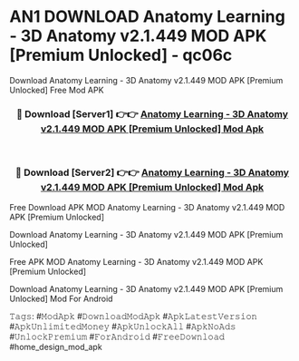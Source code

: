 # AN1 DOWNLOAD Anatomy Learning - 3D Anatomy v2.1.449 MOD APK [Premium Unlocked] - qc06c
Download Anatomy Learning - 3D Anatomy v2.1.449 MOD APK [Premium Unlocked] Free Mod APK

<div align="center">
<h3>🔴 Download [Server1] 👉👉 <a href="https://apk-comot.site?title=Anatomy_Learning_-_3D_Anatomy_v2.1.449_MOD_APK_[Premium_Unlocked]">Anatomy Learning - 3D Anatomy v2.1.449 MOD APK [Premium Unlocked] Mod Apk</a></h3><br>

<h3>🔴 Download [Server2] 👉👉 <a href="https://apk-comot.site?title=Anatomy_Learning_-_3D_Anatomy_v2.1.449_MOD_APK_[Premium_Unlocked]">Anatomy Learning - 3D Anatomy v2.1.449 MOD APK [Premium Unlocked] Mod Apk</a></h3>
</div>


Free Download APK MOD Anatomy Learning - 3D Anatomy v2.1.449 MOD APK [Premium Unlocked]

Download Anatomy Learning - 3D Anatomy v2.1.449 MOD APK [Premium Unlocked] 

Free APK MOD Anatomy Learning - 3D Anatomy v2.1.449 MOD APK [Premium Unlocked] 

Download Anatomy Learning - 3D Anatomy v2.1.449 MOD APK [Premium Unlocked] Mod For Android

𝚃𝚊𝚐𝚜: #𝙼𝚘𝚍𝙰𝚙𝚔 #𝙳𝚘𝚠𝚗𝚕𝚘𝚊𝚍𝙼𝚘𝚍𝙰𝚙𝚔 #𝙰𝚙𝚔𝙻𝚊𝚝𝚎𝚜𝚝𝚅𝚎𝚛𝚜𝚒𝚘𝚗 #𝙰𝚙𝚔𝚄𝚗𝚕𝚒𝚖𝚒𝚝𝚎𝚍𝙼𝚘𝚗𝚎𝚢 #𝙰𝚙𝚔𝚄𝚗𝚕𝚘𝚌𝚔𝙰𝚕𝚕 #𝙰𝚙𝚔𝙽𝚘𝙰𝚍𝚜 #𝚄𝚗𝚕𝚘𝚌𝚔𝙿𝚛𝚎𝚖𝚒𝚞𝚖 #𝙵𝚘𝚛𝙰𝚗𝚍𝚛𝚘𝚒𝚍 #𝙵𝚛𝚎𝚎𝙳𝚘𝚠𝚗𝚕𝚘𝚊𝚍 #home_design_mod_apk